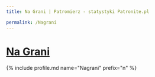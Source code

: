 ```yaml
---
title: Na Grani | Patromierz - statystyki Patronite.pl

permalink: /Nagrani
---
```


# [Na Grani](https://patronite.pl/Nagrani)

{% include profile.md name="Nagrani" prefix="n" %}
